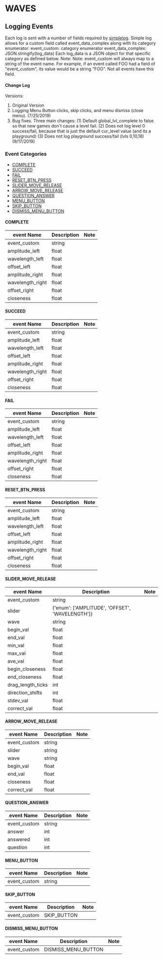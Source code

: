# WAVES
## Logging Events
Each log is sent with a number of fields required by [simplelog](https://github.com/fielddaylab/simplelog). Simple log allows for a custom field called event_data_complex along with its category enumerator:
  event_custom: category enumerator
  event_data_complex: JSON.stringify(log_data)
Each log_data is a JSON object for that specific category as defined below.
Note: Note: event_custom will always map to a string of the event name. For example, if an event called FOO had a field of "event_custom", its value would be a string "FOO". Not all events have this field.

#### Change Log
Versions:
1. Original Version
2. Logging Menu Button clicks, skip clicks, and menu dismiss (close menu). (7/25/2019)
3. Bug fixes. Three main changes: (1) Default global_lvl_complete to false so that new games don't cause a level fail.
(2) Does not log level 0 success/fail, because that is just the default cur_level value (and its a playground)
(3) Does not log playground success/fail (lvls 0,10,18) (9/17/2019)

### Event Categories
- [COMPLETE](#COMPLETE)
- [SUCCEED](#SUCCEED)
- [FAIL](#FAIL)
- [RESET_BTN_PRESS](#RESET_BTN_PRESS)
- [SLIDER_MOVE_RELEASE](#SLIDER_MOVE_RELEASE)
- [ARROW_MOVE_RELEASE](#ARROW_MOVE_RELEASE)
- [QUESTION_ANSWER](#QUESTION_ANSWER)
- [MENU_BUTTON](#MENU_BUTTON)
- [SKIP_BUTTON](#SKIP_BUTTON)
- [DISMISS_MENU_BUTTON](#DISMISS_MENU_BUTTON)

<a name="COMPLETE"/>

#### COMPLETE
| event Name | Description | Note |
| --- | --- | --- |
|event_custom |string | |
|amplitude_left |float | |
|wavelength_left |float | |
|offset_left |float | |
|amplitude_right |float | |
|wavelength_right |float | |
|offset_right |float | |
|closeness |float | |




<a name="SUCCEED"/>

#### SUCCEED
| event Name | Description | Note |
| --- | --- | --- |
|event_custom |string | |
|amplitude_left |float | |
|wavelength_left |float | |
|offset_left |float | |
|amplitude_right |float | |
|wavelength_right |float | |
|offset_right |float | |
|closeness |float | |




<a name="FAIL"/>

#### FAIL
| event Name | Description | Note |
| --- | --- | --- |
|event_custom |string | |
|amplitude_left |float | |
|wavelength_left |float | |
|offset_left |float | |
|amplitude_right |float | |
|wavelength_right |float | |
|offset_right |float | |
|closeness |float | |




<a name="RESET_BTN_PRESS"/>

#### RESET_BTN_PRESS
| event Name | Description | Note |
| --- | --- | --- |
|event_custom |string | |
|amplitude_left |float | |
|wavelength_left |float | |
|offset_left |float | |
|amplitude_right |float | |
|wavelength_right |float | |
|offset_right |float | |
|closeness |float | |




<a name="SLIDER_MOVE_RELEASE"/>

#### SLIDER_MOVE_RELEASE
| event Name | Description | Note |
| --- | --- | --- |
|event_custom |string | |
|slider |{'enum': ['AMPLITUDE', 'OFFSET', 'WAVELENGTH']} | |
|wave |string | |
|begin_val |float | |
|end_val |float | |
|min_val |float | |
|max_val |float | |
|ave_val |float | |
|begin_closeness |float | |
|end_closeness |float | |
|drag_length_ticks |int | |
|direction_shifts |int | |
|stdev_val |float | |
|correct_val |float | |




<a name="ARROW_MOVE_RELEASE"/>

#### ARROW_MOVE_RELEASE
| event Name | Description | Note |
| --- | --- | --- |
|event_custom |string | |
|slider |string | |
|wave |string | |
|begin_val |float | |
|end_val |float | |
|closeness |float | |
|correct_val |float | |




<a name="QUESTION_ANSWER"/>

#### QUESTION_ANSWER
| event Name | Description | Note |
| --- | --- | --- |
|event_custom |string | |
|answer |int | |
|answered |int | |
|question |int | |




<a name="MENU_BUTTON"/>

#### MENU_BUTTON
| event Name | Description | Note |
| --- | --- | --- |
|event_custom |string | |




<a name="SKIP_BUTTON"/>

#### SKIP_BUTTON
| event Name | Description | Note |
| --- | --- | --- |
|event_custom |SKIP_BUTTON | |




<a name="DISMISS_MENU_BUTTON"/>

#### DISMISS_MENU_BUTTON
| event Name | Description | Note |
| --- | --- | --- |
|event_custom |DISMISS_MENU_BUTTON | |



